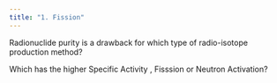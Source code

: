 ```yaml
---
title: "1. Fission"
---
```

Radionuclide purity is a drawback for which type of radio-isotope production method?

Which has the higher Specific Activity , Fisssion or Neutron Activation?

